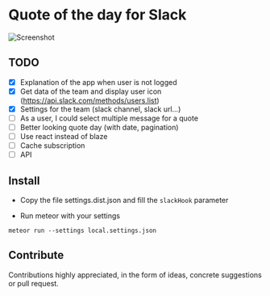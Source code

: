 # Quote of the day for Slack

![Screenshot](https://github.com/tlenclos/Slack-quote-of-the-day/blob/master/screenshot.png)

## TODO
- [x] Explanation of the app when user is not logged
- [x] Get data of the team and display user icon (https://api.slack.com/methods/users.list)
- [x] Settings for the team (slack channel, slack url...)
- [ ] As a user, I could select multiple message for a quote
- [ ] Better looking quote day (with date, pagination)
- [ ] Use react instead of blaze
- [ ] Cache subscription
- [ ] API

Install
--------
- Copy the file settings.dist.json and fill the `slackHook` parameter

- Run meteor with your settings

`meteor run --settings local.settings.json`

Contribute
----------
Contributions highly appreciated, in the form of ideas, concrete suggestions or pull request.
